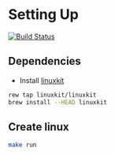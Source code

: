 # Setting Up

[![Build Status](https://travis-ci.org/sks/linuxkit.svg?branch=master)](https://travis-ci.org/sks/linuxkit)

## Dependencies

- Install [linuxkit](https://github.com/linuxkit/linuxkit)

```sh
rew tap linuxkit/linuxkit
brew install --HEAD linuxkit
```

## Create linux

```sh
make run
```